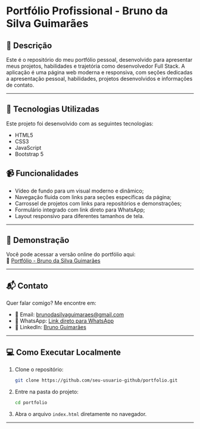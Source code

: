 

# Portfólio Profissional - Bruno da Silva Guimarães

## 📄 Descrição

Este é o repositório do meu portfólio pessoal, desenvolvido para apresentar meus projetos, habilidades e trajetória como desenvolvedor Full Stack. A aplicação é uma página web moderna e responsiva, com seções dedicadas a apresentação pessoal, habilidades, projetos desenvolvidos e informações de contato.

---

## 🚀 Tecnologias Utilizadas

Este projeto foi desenvolvido com as seguintes tecnologias:

- HTML5
- CSS3
- JavaScript
- Bootstrap 5


## 📹 Funcionalidades

- Vídeo de fundo para um visual moderno e dinâmico;
- Navegação fluida com links para seções específicas da página;
- Carrossel de projetos com links para repositórios e demonstrações;
- Formulário integrado com link direto para WhatsApp;
- Layout responsivo para diferentes tamanhos de tela.

---


## 📸 Demonstração

Você pode acessar a versão online do portfólio aqui:  
🔗 [Portfólio - Bruno da Silva Guimarães](https://seu-usuario-github.github.io/portfolio)

---

## 📬 Contato

Quer falar comigo? Me encontre em:

- 📧 Email: brunodasilvaguimaraes@gmail.com
- 📱 WhatsApp: [Link direto para WhatsApp](https://wa.me/5561992938167)
- 💼 LinkedIn: [Bruno Guimarães](https://www.linkedin.com/in/bruno-da-silva-guimaraes/)

---

## 💻 Como Executar Localmente

1. Clone o repositório:
   ```bash
   git clone https://github.com/seu-usuario-github/portfolio.git
   ```
2. Entre na pasta do projeto:
   ```bash
   cd portfolio
   ```
3. Abra o arquivo `index.html` diretamente no navegador.

---


